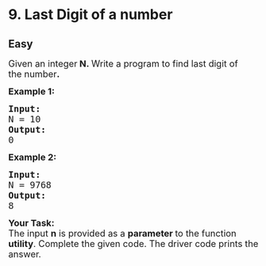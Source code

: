 # 9. Last Digit of a number
## Easy
<div class="problem-statement">
                <p></p><p><span style="font-size:18px">Given an integer<strong>&nbsp;N</strong><strong>.&nbsp;</strong>Write a program to find last digit of the&nbsp;number<strong>.</strong></span></p>

<p><span style="font-size:18px"><strong>Example 1:</strong> <strong> </strong></span></p>

<pre><span style="font-size:18px"><strong>Input:</strong>
N = 10
<strong>Output: </strong>
0
</span></pre>

<p><span style="font-size:18px"><strong>Example 2: </strong></span></p>

<pre><span style="font-size:18px"><strong>Input:</strong>
N = 9768
<strong>Output: </strong>
8
</span></pre>

<p><span style="font-size:18px"><strong>Your Task:</strong><br>
The input <strong>n</strong> is&nbsp;provided&nbsp;as a&nbsp;<strong>parameter&nbsp;</strong>to the function <strong>utility</strong>. Complete the given code.&nbsp;The driver code prints the answer.</span></p>
 <p></p>
            </div>